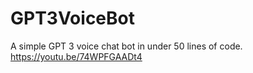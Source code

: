 # GPT3VoiceBot
A simple GPT 3 voice chat bot in under 50 lines of code.
https://youtu.be/74WPFGAADt4
